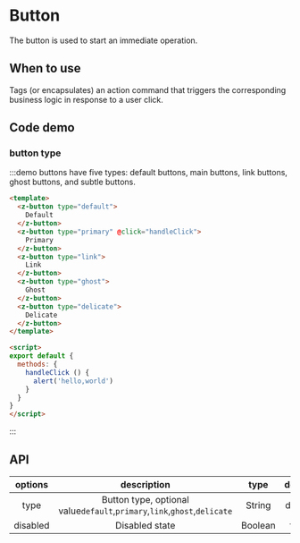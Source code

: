 # Button

The button is used to start an immediate operation.

## When to use

Tags (or encapsulates) an action command that triggers the corresponding business logic in response to a user click.

## Code demo

### button type

:::demo buttons have five types: default buttons, main buttons, link buttons, ghost buttons, and subtle buttons.

```html
<template>
  <z-button type="default">
    Default
  </z-button>
  <z-button type="primary" @click="handleClick">
    Primary
  </z-button>
  <z-button type="link">
    Link
  </z-button>
  <z-button type="ghost">
    Ghost
  </z-button>
  <z-button type="delicate">
    Delicate
  </z-button>
</template>

<script>
export default {
  methods: {
    handleClick () {
      alert('hello,world')
    }
  }
}
</script>

```

:::

## API

| options  |                               description                                |  type   | default |
| :------: | :----------------------------------------------------------------------: | :-----: | :-----: |
|   type   | Button type, optional value`default`,`primary`,`link`,`ghost`,`delicate` | String  | default |
| disabled |                              Disabled state                              | Boolean |  false  |
